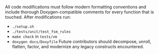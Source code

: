 All code modifications must follow modern formatting conventions and include thorough Doxygen-compatible comments for every function that is touched. After modifications run:
- `./setup.sh`
- `./tests/unit/test_fsm_rules`
- `make check` in `tests/vm`
- `doxygen docs/Doxyfile`
Future contributors should decompose, unroll, flatten, factor, and modernize any legacy constructs encountered.
